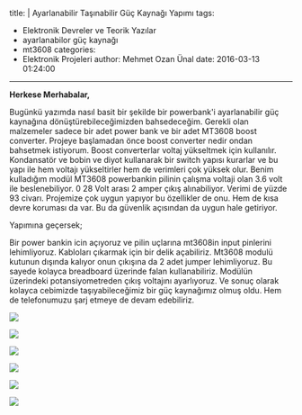 title: |
  Ayarlanabilir Taşınabilir Güç Kaynağı Yapımı
tags:
  - Elektronik Devreler ve Teorik Yazılar
  - ayarlanabilor güç kaynağı
  - mt3608
categories:
  - Elektronik Projeleri
author: Mehmet Ozan Ünal
date: 2016-03-13 01:24:00
---
**Herkese Merhabalar,**

Bugünkü yazımda nasıl basit bir şekilde bir powerbank'i ayarlanabilir güç kaynağına dönüştürebileceğimizden bahsedeceğim. Gerekli olan malzemeler sadece bir adet power bank ve bir adet MT3608 boost converter. Projeye başlamadan önce boost converter nedir ondan bahsetmek istiyorum. Boost converterlar voltaj yükseltmek için kullanılır. Kondansatör ve bobin ve diyot kullanarak bir switch yapısı kurarlar ve bu yapı ile hem voltajı yükseltirler hem de verimleri çok yüksek olur. Benim kulladığım modül MT3608 powerbankin pilinin çalışma voltaji olan 3.6 volt ile beslenebiliyor. 0 28 Volt arası 2 amper çıkış alınabiliyor. Verimi de yüzde 93 civarı. Projemize çok uygun yapıyor bu özellikler de onu. Hem de kısa devre koruması da var. Bu da güvenlik açısından da uygun hale getiriyor.  

<a name="more"></a>  

Yapımına geçersek;  

Bir power bankin icin açıyoruz ve pilin uçlarına mt3608in input pinlerini lehimliyoruz. Kabloları çıkarmak için bir delik açabiliriz. Mt3608 modulü kutunun dışında kalıyor onun çıkışına da 2 adet jumper lehimliyoruz. Bu sayede kolayca breadboard üzerinde falan kullanabiliriz. Modülün üzerindeki potansiyometreden çıkış voltajını ayarlıyoruz. Ve sonuç olarak kolayca cebimizde taşıyabileceğimiz bir güç kaynağımız olmuş oldu. Hem de telefonumuzu şarj etmeye de devam edebiliriz.  

[![](https://1.bp.blogspot.com/-IfOVfZUST1w/VuSJY7XlqwI/AAAAAAAAYmE/uKlXyLi2uboi4wpDDjKAu4PIYIWaM42Cw/s320/IMG_20160309_125524.jpg)](https://1.bp.blogspot.com/-IfOVfZUST1w/VuSJY7XlqwI/AAAAAAAAYmE/uKlXyLi2uboi4wpDDjKAu4PIYIWaM42Cw/s1600/IMG_20160309_125524.jpg)

[![](https://3.bp.blogspot.com/-z8smZaxN74s/VuSJnGzUBDI/AAAAAAAAYmQ/rNQSwlpWCHEeUo61c946507oqgnXEuUSg/s320/IMG_20160309_125551.jpg)](https://3.bp.blogspot.com/-z8smZaxN74s/VuSJnGzUBDI/AAAAAAAAYmQ/rNQSwlpWCHEeUo61c946507oqgnXEuUSg/s1600/IMG_20160309_125551.jpg)

[![](https://2.bp.blogspot.com/-6Dk6efGjWgs/VuSJnI2f_uI/AAAAAAAAYmQ/vDuQo5LbWZgi21Jf4nf_o1fFAbZ6Ck9zA/s320/IMG_20160309_125741.jpg)](https://2.bp.blogspot.com/-6Dk6efGjWgs/VuSJnI2f_uI/AAAAAAAAYmQ/vDuQo5LbWZgi21Jf4nf_o1fFAbZ6Ck9zA/s1600/IMG_20160309_125741.jpg)

[![](https://4.bp.blogspot.com/-WelCDRrWte0/VuSJ7fhyAyI/AAAAAAAAYmY/vyTi0Zzat7wY-1h9GwspnUZgGOi-ivTNQ/s320/IMG_20160309_131250.jpg)](https://4.bp.blogspot.com/-WelCDRrWte0/VuSJ7fhyAyI/AAAAAAAAYmY/vyTi0Zzat7wY-1h9GwspnUZgGOi-ivTNQ/s1600/IMG_20160309_131250.jpg)

[![](https://3.bp.blogspot.com/-ju6-h2dWRW8/VuSKIHiSHnI/AAAAAAAAYmY/soUUDk5tObQ342CGAmcz59xsDtsLPzNHA/s320/IMG_20160309_131936.jpg)](https://3.bp.blogspot.com/-ju6-h2dWRW8/VuSKIHiSHnI/AAAAAAAAYmY/soUUDk5tObQ342CGAmcz59xsDtsLPzNHA/s1600/IMG_20160309_131936.jpg)

[![](https://2.bp.blogspot.com/-bFzl7PzT1XM/VuSKJa50WDI/AAAAAAAAYmY/ll6T_6G4wcMY9EQl32ZJ2KjFGgQzQ2HvA/s320/IMG_20160309_132051.jpg)](https://2.bp.blogspot.com/-bFzl7PzT1XM/VuSKJa50WDI/AAAAAAAAYmY/ll6T_6G4wcMY9EQl32ZJ2KjFGgQzQ2HvA/s1600/IMG_20160309_132051.jpg)